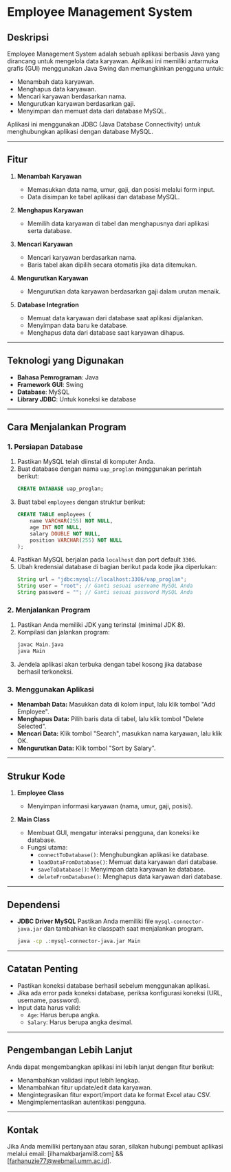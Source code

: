 # Employee Management System

## Deskripsi
Employee Management System adalah sebuah aplikasi berbasis Java yang dirancang untuk mengelola data karyawan. Aplikasi ini memiliki antarmuka grafis (GUI) menggunakan Java Swing dan memungkinkan pengguna untuk:
- Menambah data karyawan.
- Menghapus data karyawan.
- Mencari karyawan berdasarkan nama.
- Mengurutkan karyawan berdasarkan gaji.
- Menyimpan dan memuat data dari database MySQL.

Aplikasi ini menggunakan JDBC (Java Database Connectivity) untuk menghubungkan aplikasi dengan database MySQL.

---

## Fitur
1. **Menambah Karyawan**
   - Memasukkan data nama, umur, gaji, dan posisi melalui form input.
   - Data disimpan ke tabel aplikasi dan database MySQL.

2. **Menghapus Karyawan**
   - Memilih data karyawan di tabel dan menghapusnya dari aplikasi serta database.

3. **Mencari Karyawan**
   - Mencari karyawan berdasarkan nama.
   - Baris tabel akan dipilih secara otomatis jika data ditemukan.

4. **Mengurutkan Karyawan**
   - Mengurutkan data karyawan berdasarkan gaji dalam urutan menaik.

5. **Database Integration**
   - Memuat data karyawan dari database saat aplikasi dijalankan.
   - Menyimpan data baru ke database.
   - Menghapus data dari database saat karyawan dihapus.

---

## Teknologi yang Digunakan
- **Bahasa Pemrograman**: Java
- **Framework GUI**: Swing
- **Database**: MySQL
- **Library JDBC**: Untuk koneksi ke database

---

## Cara Menjalankan Program

### **1. Persiapan Database**
1. Pastikan MySQL telah diinstal di komputer Anda.
2. Buat database dengan nama `uap_proglan` menggunakan perintah berikut:
   ```sql
   CREATE DATABASE uap_proglan;
   ```
3. Buat tabel `employees` dengan struktur berikut:
   ```sql
   CREATE TABLE employees (
       name VARCHAR(255) NOT NULL,
       age INT NOT NULL,
       salary DOUBLE NOT NULL,
       position VARCHAR(255) NOT NULL
   );
   ```
4. Pastikan MySQL berjalan pada `localhost` dan port default `3306`.
5. Ubah kredensial database di bagian berikut pada kode jika diperlukan:
   ```java
   String url = "jdbc:mysql://localhost:3306/uap_proglan";
   String user = "root"; // Ganti sesuai username MySQL Anda
   String password = ""; // Ganti sesuai password MySQL Anda
   ```

### **2. Menjalankan Program**
1. Pastikan Anda memiliki JDK yang terinstal (minimal JDK 8).
2. Kompilasi dan jalankan program:
   ```bash
   javac Main.java
   java Main
   ```
3. Jendela aplikasi akan terbuka dengan tabel kosong jika database berhasil terkoneksi.

### **3. Menggunakan Aplikasi**
- **Menambah Data:** Masukkan data di kolom input, lalu klik tombol "Add Employee".
- **Menghapus Data:** Pilih baris data di tabel, lalu klik tombol "Delete Selected".
- **Mencari Data:** Klik tombol "Search", masukkan nama karyawan, lalu klik OK.
- **Mengurutkan Data:** Klik tombol "Sort by Salary".

---

## Strukur Kode
1. **Employee Class**
   - Menyimpan informasi karyawan (nama, umur, gaji, posisi).

2. **Main Class**
   - Membuat GUI, mengatur interaksi pengguna, dan koneksi ke database.
   - Fungsi utama:
     - `connectToDatabase()`: Menghubungkan aplikasi ke database.
     - `loadDataFromDatabase()`: Memuat data karyawan dari database.
     - `saveToDatabase()`: Menyimpan data karyawan ke database.
     - `deleteFromDatabase()`: Menghapus data karyawan dari database.

---

## Dependensi
- **JDBC Driver MySQL**
  Pastikan Anda memiliki file `mysql-connector-java.jar` dan tambahkan ke classpath saat menjalankan program.
  ```bash
  java -cp .:mysql-connector-java.jar Main
  ```

---

## Catatan Penting
- Pastikan koneksi database berhasil sebelum menggunakan aplikasi.
- Jika ada error pada koneksi database, periksa konfigurasi koneksi (URL, username, password).
- Input data harus valid:
  - `Age`: Harus berupa angka.
  - `Salary`: Harus berupa angka desimal.

---

## Pengembangan Lebih Lanjut
Anda dapat mengembangkan aplikasi ini lebih lanjut dengan fitur berikut:
- Menambahkan validasi input lebih lengkap.
- Menambahkan fitur update/edit data karyawan.
- Mengintegrasikan fitur export/import data ke format Excel atau CSV.
- Mengimplementasikan autentikasi pengguna.

---

## Kontak
Jika Anda memiliki pertanyaan atau saran, silakan hubungi pembuat aplikasi melalui email: [ilhamakbarjamil8.com] && [farhanuzie77@webmail.umm.ac.id].